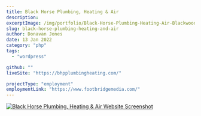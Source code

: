 ```yaml
---
title: Black Horse Plumbing, Heating & Air
description:
excerptImage: /img/portfolio/Black-Horse-Plumbing-Heating-Air-Blackwood-NJ.png
slug: black-horse-plumbing-heating-and-air
author: Donavan Jones
date: 13 Jan 2022
category: "php"
tags:
  - "wordpress"

github: ""
liveSite: "https://bhpplumbingheating.com/"

projectType: "employment"
employmentLink: "https://www.footbridgemedia.com/"
---
```


<a href="https://bhpplumbingheating.com/" target="_blank" rel="noopener noreferrer">
  <img src="/img/portfolio/Black-Horse-Plumbing-Heating-Air-Blackwood-NJ-full.png" alt="Black Horse Plumbing, Heating & Air Website Screenshot" />
</a>
